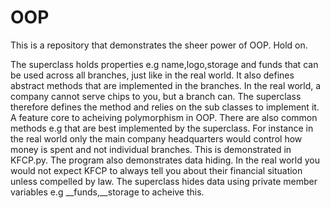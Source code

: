 # OOP
This is a repository that demonstrates the sheer power of OOP. Hold on.

The superclass holds properties e.g name,logo,storage and funds that can be used across all 
branches, just like in the real world.
It also defines abstract methods that are implemented in the branches. In the real world, a
company cannot serve chips to you, but a branch can. The superclass therefore defines the 
method and relies on the sub classes to implement it. A feature core to acheiving polymorphism in 
OOP. 
There are also common methods e.g that are best implemented by the superclass. For instance in the real 
world only the main company headquarters would control how money is spent and not individual branches. 
This is demonstrated in KFCP.py.
The program also demonstrates data hiding. In the real world you would not expect KFCP to always tell you 
about their financial situation unless compelled by law. The superclass hides data using private member variables
e.g __funds,__storage to acheive this.
